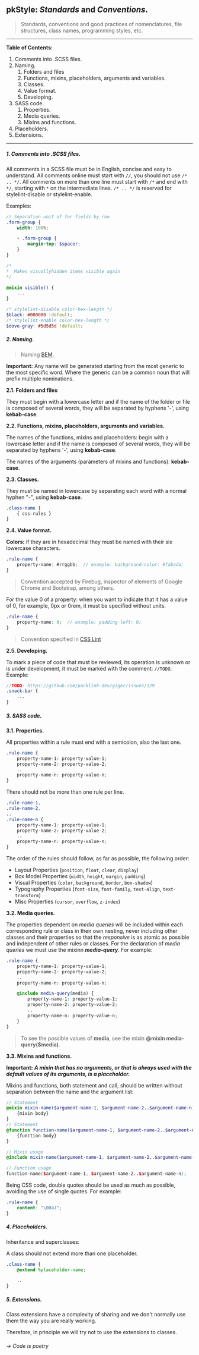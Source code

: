 ## pkStyle: _Standards_ and _Conventions_.

> Standards, conventions and good practices of nomenclatures, file structures, class names, programming styles, etc.

------

__Table of Contents:__

1. Comments into .SCSS files.
2. Naming.
    1. Folders and files
    2. Functions, mixins, placeholders, arguments and variables.
    3. Classes.
    4. Value format.
    5. Developing.
3. SASS code.
    1. Properties.
    2. Media queries.
    3. Mixins and functions.
4. Placeholders.
5. Extensions.
    


------

##### 1. Comments into .SCSS files.

All comments in a SCSS file must be in English, concise and easy to understand.
All comments online must start with `//`, you should not use `/* .. */`.
All comments on more than one line must start with `/*` and end with `*/`, starting with `*` on the intermediate lines.
`/* .. */` is reserved for stylelint-disable or stylelint-enable.

Examples:

```scss 
// Separation unit of for fields by row
.form-group {
    width: 100%;

    + .form-group {
        margin-top: $spacer;
    }
}
```

```scss
/*
*  Makes visuallyhidden items visible again
*/

@mixin visible() {
    ...
}
```

```scss
/* stylelint-disable color-hex-length */
$black: #000000 !default;
/* stylelint-enable color-hex-length */
$dove-gray: #5d5d5d !default;
```


##### 2. Naming.

> Naming [BEM](http://bem.info/).

**Important:** Any name will be generated starting from the most generic to the most specific word. Where the generic can be a common noun that will prefix multiple nominations.


**2.1. Folders and files**

They must begin with a lowercase letter and if the name of the folder or file is composed of several words, they will be separated by hyphens '-', using **kebab-case**.


**2.2. Functions, mixins, placeholders, arguments and variables.**

The names of the functions, mixins and placeholders: begin with a lowercase letter and if the name is composed of several words, they will be separated by hyphens '-', using **kebab-case**.

The names of the arguments (parameters of mixins and functions): **kebab-case**.


**2.3. Classes.**

They must be named in lowercase by separating each word with a normal hyphen "-", using **kebab-case**.

```scss
.class-name {
    { css-rules }
}
```

**2.4. Value format.**

**Colors:** if they are in hexadecimal they must be named with their six lowercase characters.

```scss
.rule-name {
    property-name: #rrggbb;  // example: background-color: #fabada;
}
```

> Convention accepted by Firebug, inspector of elements of Google Chrome and Bootstrap, among others.

For the value 0 of a property: when you want to indicate that it has a value of 0, for example, 0px or 0rem, it must be specified without units.

```scss
.rule-name {
    property-name: 0;  // example: padding-left: 0;
}
```
> Convention specified in [CSS Lint](http://csslint.net/)


**2.5. Developing.**

To mark a piece of code that must be reviewed, its operation is unknown or is under development, it must be marked with the comment: `//TODO`. Example:

```scss
//TODO: https://github.com/packlink-dev/giger/issues/129
.snack-bar {
    ...
}
```


##### 3. SASS code.

**3.1. Properties.**

All properties within a rule must end with a semicolon, also the last one.

```scss
.rule-name {
    property-name-1: property-value-1;
    property-name-2: property-value-2;
    ..
    property-name-n: property-value-n;
}
```

There should not be more than one rule per line.

```scss
.rule-name-1,
.rule-name-2,
..
.rule-name-n {
    property-name-1: property-value-1;
    property-name-2: property-value-2;
    ..
    property-name-n: property-value-n;
}
```

The order of the rules should follow, as far as possible, the following order:

* Layout Properties (`position`, `float`, `clear`, `display`)
* Box Model Properties (`width`, `height`, `margin`, `padding`)
* Visual Properties (`color`, `background`, `border`, `box-shadow`)
* Typography Properties (`font-size`, `font-family`, `text-align`, `text-transform`)
* Misc Properties (`cursor`, `overflow`, `z-index`)


**3.2. Media queries.**

The properties dependent on _media queries_ will be included within each corresponding rule or class in their own nesting, never including other classes and their properties so that the _responsive_ is as atomic as possible and independent of other rules or classes. For the declaration of _media queries_ we must use the mixinn __*media-query*__. For example:

```scss
.rule-name {
    property-name-1: property-value-1;
    property-name-2: property-value-2;
    ..
    property-name-n: property-value-n;

    @include media-query(media) {
        property-name-1: property-value-1;
        property-name-2: property-value-2;
        ..
        property-name-n: property-value-n;
    }
}
```

> To see the possible values of **media**, see the mixin **@mixin media-query($media)**.


**3.3. Mixins and functions.**

**Important:** __*A mixin that has no arguments, or that is always used with the default values ​​of its arguments, is a placeholder.*__

Mixins and functions, both statement and call, should be written without separation between the name and the argument list:

```scss
// Statement
@mixin mixin-name($argument-name-1, $argument-name-2..$argument-name-n) {
    {mixin body}
}
// Statement
@function function-name($argument-name-1, $argument-name-2..$argument-name-n) {
    {function body}
}

// Mixin usage
@include mixin-name($argument-name-1, $argument-name-2..$argument-name-n);

// Function usage
function-name($argument-name-1, $argument-name-2..$argument-name-n);
```

Being CSS code, double quotes should be used as much as possible, avoiding the use of single quotes. For example:

```css
.rule-name {
    content: "\00a7";
}
```


##### 4. Placeholders.

Inheritance and superclasses:

A class should not extend more than one placeholder.

```scss
.class-name {
    @extend %placeholder-name;

    ..
}
```


##### 5. Extensions.

Class extensions have a complexity of sharing and we don't normally use them the way you are really working.

Therefore, in principle we will try not to use the extensions to classes.


###### &#8594; _Code is poetry_